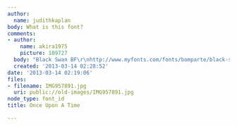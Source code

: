 ```yaml
---
author:
  name: judithkaplan
body: What is this font?
comments:
- author:
    name: akira1975
    picture: 109727
  body: "Black Swan BF\r\nhttp://www.myfonts.com/fonts/bomparte/black-swan/"
  created: '2013-03-14 02:28:52'
date: '2013-03-14 02:19:06'
files:
- filename: IMG957891.jpg
  uri: public://old-images/IMG957891.jpg
node_type: font_id
title: Once Upon A Time

---
```

